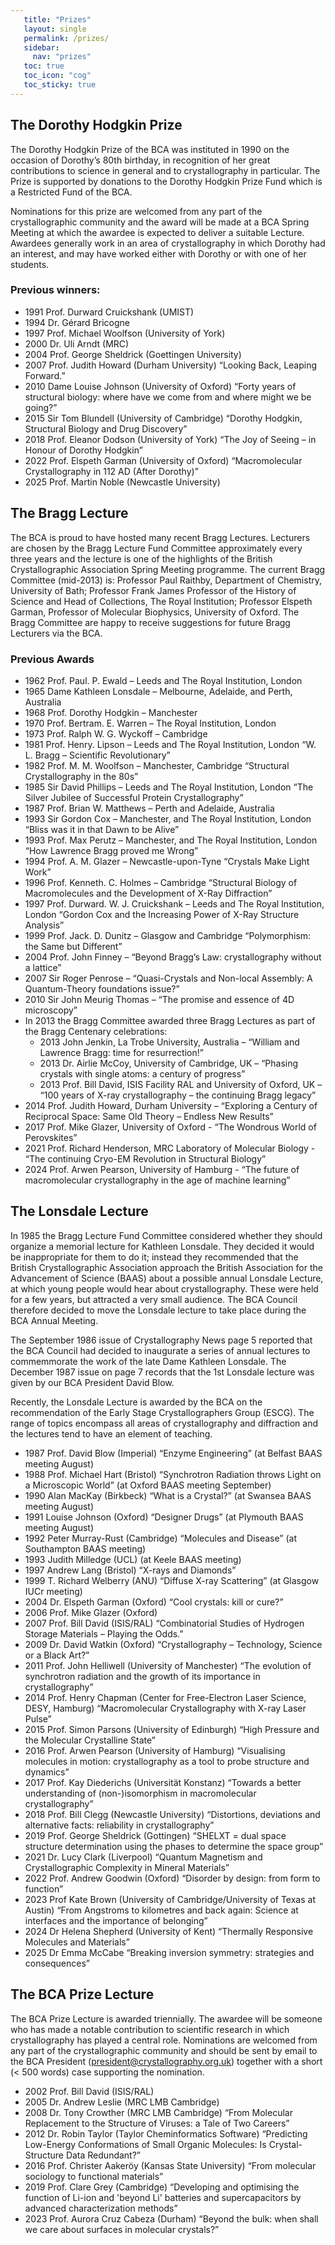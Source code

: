 ```yaml
---
   title: "Prizes"
   layout: single
   permalink: /prizes/
   sidebar:
     nav: "prizes"
   toc: true
   toc_icon: "cog"
   toc_sticky: true
---
```



## The Dorothy Hodgkin Prize

The Dorothy Hodgkin Prize of the BCA was instituted in 1990 on the occasion of Dorothy’s 80th birthday, in recognition of her great contributions to science in general and to crystallography in particular. The Prize is supported by donations to the Dorothy Hodgkin Prize Fund which is a Restricted Fund of the BCA.

Nominations for this prize are welcomed from any part of the crystallographic community and the award will be made at a BCA Spring Meeting at which the awardee is expected to deliver a suitable Lecture. Awardees generally work in an area of crystallography in which Dorothy had an interest, and may have worked either with Dorothy or with one of her students.

### Previous winners:
- 1991 Prof. Durward Cruickshank (UMIST)
- 1994 Dr. Gérard Bricogne
- 1997 Prof. Michael Woolfson (University of York)
- 2000 Dr. Uli Arndt (MRC)
- 2004 Prof. George Sheldrick (Goettingen University)
- 2007 Prof. Judith Howard (Durham University) “Looking Back, Leaping Forward.”
- 2010 Dame Louise Johnson (University of Oxford) “Forty years of structural biology: where have we come from and where might we be going?”
- 2015 Sir Tom Blundell (University of Cambridge) “Dorothy Hodgkin, Structural Biology and Drug Discovery”
- 2018 Prof. Eleanor Dodson (University of York) “The Joy of Seeing – in Honour of Dorothy Hodgkin”
- 2022 Prof. Elspeth Garman (University of Oxford) “Macromolecular Crystallography in 112 AD (After Dorothy)”
- 2025 Prof. Martin Noble (Newcastle University)

## The Bragg Lecture

The BCA is proud to have hosted many recent Bragg Lectures. Lecturers are chosen by the Bragg Lecture Fund Committee approximately every three years and the lecture is one of the highlights of the British Crystallographic Association Spring Meeting programme. The current Bragg Committee (mid-2013) is: Professor Paul Raithby, Department of Chemistry, University of Bath; Professor Frank James Professor of the History of Science and Head of Collections, The Royal Institution; Professor Elspeth Garman, Professor of Molecular Biophysics, University of Oxford. The Bragg Committee are happy to receive suggestions for future Bragg Lecturers via the BCA.

### Previous Awards

- 1962 Prof. Paul. P. Ewald – Leeds and The Royal Institution, London
- 1965 Dame Kathleen Lonsdale – Melbourne, Adelaide, and Perth, Australia
- 1968 Prof. Dorothy Hodgkin – Manchester
- 1970 Prof. Bertram. E. Warren – The Royal Institution, London
- 1973 Prof. Ralph W. G. Wyckoff – Cambridge
- 1981 Prof. Henry. Lipson – Leeds and The Royal Institution, London “W. L. Bragg – Scientific Revolutionary”
- 1982 Prof. M. M. Woolfson – Manchester, Cambridge “Structural Crystallography in the 80s”
- 1985 Sir David Phillips – Leeds and The Royal Institution, London “The Silver Jubilee of Successful Protein Crystallography”
- 1987 Prof. Brian W. Matthews – Perth and Adelaide, Australia
- 1993 Sir Gordon Cox – Manchester, and The Royal Institution, London “Bliss was it in that Dawn to be Alive”
- 1993 Prof. Max Perutz – Manchester, and The Royal Institution, London “How Lawrence Bragg proved me Wrong”
- 1994 Prof. A. M. Glazer – Newcastle-upon-Tyne “Crystals Make Light Work”
- 1996 Prof. Kenneth. C. Holmes – Cambridge “Structural Biology of Macromolecules and the Development of X-Ray Diffraction”
- 1997 Prof. Durward. W. J. Cruickshank – Leeds and The Royal Institution, London “Gordon Cox and the Increasing Power of X-Ray Structure Analysis”
- 1999 Prof. Jack. D. Dunitz – Glasgow and Cambridge  “Polymorphism: the Same but Different”
- 2004 Prof. John Finney – “Beyond Bragg’s Law: crystallography without a lattice”
- 2007 Sir Roger Penrose – “Quasi-Crystals and Non-local Assembly: A Quantum-Theory foundations issue?”
- 2010 Sir John Meurig Thomas – “The promise and essence of 4D microscopy”
- In 2013 the Bragg Committee awarded three Bragg Lectures as part of the Bragg Centenary celebrations:
  -   2013 John Jenkin, La Trobe University, Australia – “William and Lawrence Bragg: time for resurrection!”
  -   2013 Dr. Airlie McCoy, University of Cambridge, UK – “Phasing crystals with single atoms: a century of progress”
  -   2013 Prof. Bill David, ISIS Facility RAL and University of Oxford, UK – “100 years of X-ray crystallography – the continuing Bragg legacy”
- 2014 Prof. Judith Howard, Durham University – “Exploring a Century of Reciprocal Space: Same Old Theory – Endless New Results”
- 2017 Prof. Mike Glazer, University of Oxford - “The Wondrous World of Perovskites”
- 2021 Prof. Richard Henderson, MRC Laboratory of Molecular Biology - “The continuing Cryo-EM Revolution in Structural Biology”
- 2024 Prof. Arwen Pearson, University of Hamburg - “The future of macromolecular crystallography in the age of machine learning”

## The Lonsdale Lecture

In 1985 the Bragg Lecture Fund Committee considered whether they should organize a memorial lecture for Kathleen Lonsdale. They decided it would be inappropriate for them to do it; instead they recommended that the British Crystallographic Association approach the British Association for the Advancement of Science (BAAS) about a possible annual Lonsdale Lecture, at which young people would hear about crystallography. These were held for a few years, but attracted a very small audience. The BCA Council therefore decided to move the Lonsdale lecture to take place during the BCA Annual Meeting.

The September 1986 issue of Crystallography News page 5 reported that the BCA Council had decided to inaugurate a series of annual lectures to commemmorate the work of the late Dame Kathleen Lonsdale. The December 1987 issue on page 7 records that the 1st Lonsdale lecture was given by our BCA President David Blow.

Recently, the Lonsdale Lecture is awarded by the BCA on the recommendation of the Early Stage Crystallographers Group (ESCG). The range of topics encompass all areas of crystallography and diffraction and the lectures tend to have an element of teaching.

- 1987 Prof. David Blow (Imperial) “Enzyme Engineering” (at Belfast BAAS meeting August)
- 1988 Prof. Michael Hart (Bristol) “Synchrotron Radiation throws Light on a Microscopic World” (at Oxford BAAS meeting September)
- 1990 Alan MacKay (Birkbeck) “What is a Crystal?” (at Swansea BAAS meeting August)
- 1991 Louise Johnson (Oxford) “Designer Drugs” (at Plymouth BAAS meeting August)
- 1992 Peter Murray-Rust (Cambridge) “Molecules and Disease” (at Southampton BAAS meeting)
- 1993 Judith Milledge (UCL) (at Keele BAAS meeting)
- 1997 Andrew Lang (Bristol) “X-rays and Diamonds”
- 1999 T. Richard Welberry (ANU) “Diffuse X-ray Scattering” (at Glasgow IUCr meeting)
- 2004 Dr. Elspeth Garman (Oxford) “Cool crystals: kill or cure?”
- 2006 Prof. Mike Glazer (Oxford)
- 2007 Prof. Bill David (ISIS/RAL) “Combinatorial Studies of Hydrogen Storage Materials – Playing the Odds.”
- 2009 Dr. David Watkin (Oxford) “Crystallography – Technology, Science or a Black Art?”
- 2011 Prof. John Helliwell (University of Manchester) “The evolution of synchrotron radiation and the growth of its importance in crystallography”
- 2014 Prof. Henry Chapman (Center for Free-Electron Laser Science, DESY, Hamburg) “Macromolecular Crystallography with X-ray Laser Pulse”
- 2015 Prof. Simon Parsons (University of Edinburgh) “High Pressure and the Molecular Crystalline State”
- 2016 Prof. Arwen Pearson (University of Hamburg) “Visualising molecules in motion: crystallography as a tool to probe structure and dynamics”
- 2017 Prof. Kay Diederichs (Universität Konstanz) “Towards a better understanding of (non-)isomorphism in macromolecular crystallography”
- 2018 Prof. Bill Clegg (Newcastle University) “Distortions, deviations and alternative facts: reliability in crystallography”
- 2019 Prof. George Sheldrick (Gottingen) “SHELXT = dual space structure determination using the phases to determine the space group”
- 2021 Dr. Lucy Clark (Liverpool) “Quantum Magnetism and Crystallographic Complexity in Mineral Materials”
- 2022 Prof. Andrew Goodwin (Oxford) “Disorder by design: from form to function”
- 2023 Prof Kate Brown (University of Cambridge/University of Texas at Austin) “From Angstroms to kilometres and back again: Science at
interfaces and the importance of belonging”
- 2024 Dr Helena Shepherd (University of Kent) “Thermally Responsive Molecules and Materials”
- 2025 Dr Emma McCabe “Breaking inversion symmetry: strategies and consequences”

## The BCA Prize Lecture

The BCA Prize Lecture is awarded triennially. The awardee will be someone who has made a notable contribution to scientific research in which crystallography has played a central role. Nominations are welcomed from any part of the crystallographic community and should be sent by email to the BCA President (president@crystallography.org.uk) together with a short (&lt; 500 words) case supporting the nomination.

- 2002 Prof. Bill David (ISIS/RAL)
- 2005 Dr. Andrew Leslie (MRC LMB Cambridge)
- 2008 Dr. Tony Crowther (MRC LMB Cambridge) “From Molecular Replacement to the Structure of Viruses: a Tale of Two Careers”
- 2012 Dr. Robin Taylor (Taylor Cheminformatics Software) “Predicting Low-Energy Conformations of Small Organic Molecules: Is Crystal-Structure Data Redundant?”
- 2016 Prof. Christer Aakeröy (Kansas State University) “From molecular sociology to functional materials”
- 2019 Prof. Clare Grey (Cambridge) “Developing and optimising the function of Li-ion and 'beyond Li' batteries and supercapacitors by advanced characterization methods”
- 2023 Prof. Aurora Cruz Cabeza (Durham) “Beyond the bulk: when shall we care about surfaces in molecular crystals?”

